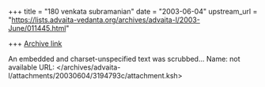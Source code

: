 +++
title = "180 venkata  subramanian"
date = "2003-06-04"
upstream_url = "https://lists.advaita-vedanta.org/archives/advaita-l/2003-June/011445.html"

+++
[Archive link](https://lists.advaita-vedanta.org/archives/advaita-l/2003-June/011445.html)

An embedded and charset-unspecified text was scrubbed...
Name: not available
URL: </archives/advaita-l/attachments/20030604/3194793c/attachment.ksh>
